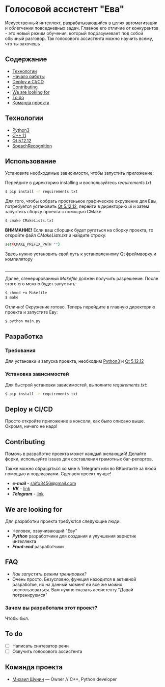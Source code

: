 # Голосовой ассистент "Ева"
Искусственный интеллект, разрабатывающийся в целях автоматизации и облегчении повседневных задач. Главное его отличие от конкурентов - это новый режим обучения, который подразумевает под собой обычный разговор. Так голосового ассистента можно научить всему, что ты захочешь

## Содержание
- [Технологии](#технологии)
- [Начало работы](#начало-работы)
- [Deploy и CI/CD](#deploy-и-ci/cd)
- [Contributing](#contributing)
- [We are looking for](#we-are-looking-for)
- [To do](#to-do)
- [Команда проекта](#команда-проекта)

## Технологии
- [Python3](https://www.python.org/downloads/release/python-3100/)
- [C++ 11](https://en.cppreference.com/w/cpp/17)
- [Qt 5.12.12](https://www.qt.io/offline-installers)
- [SpeachRecognition](https://pypi.org/project/SpeechRecognition/)

## Использование

Установите необходимые зависимости, чтобы запустить приложение:

Перейдите в директорию installing и воспользуйтесь _requirements.txt_
```sh
$ pip install -r requirements.txt
```

Для того, чтобы собрать простенькое графическое окружение для Евы, потребуется установить [Qt 5.12.12](https://www.qt.io/offline-installers), перейти в директорию _ui_ и затем запустить сборку проекта с помощью CMake:
```sh
$ cmake CMakeLists.txt
```
**ВНИМАНИЕ!** Если ваш сборщик будет ругаться на сборку проекта, то откройте файл _CMakeLists.txt_ и найдите строку:
```sh
set(CMAKE_PREFIX_PATH "")
```
Здесь нужно установить свой путь к установленному Qt фреймворку и компилятору
<br><br><hr>

Далее, сгенерированный _Makefile_ должен получить разрешение. После этого его можно будет запустить:
```sh
$ chmod +x Makefile
$ make
```

Отлично! Окружение готово. Теперь перейдите в главную директорию проекта и запустите Еву:
```sh
$ python main.py
```

## Разработка

### Требования
Для установки и запуска проекта, необходим [Python3](https://www.python.org/downloads/release/python-3100/) и [Qt 5.12.12](https://www.qt.io/offline-installers)

### Установка зависимостей
Для быстрой установки зависимостей, выполните _requirements.txt_:
```sh
$ pip install -r requirements.txt
```

## Deploy и CI/CD
Просто откройте приложение в консоли, как было описано выше. Окромя, ничего не надо!

## Contributing
Помочь в разработке проекта может каждый желающий! Делайте форки, используйте issues для составления грамотных баг-репортов.

Также можно обращаться ко мне в Telegram или во ВКонтакте за люой помощью и подсказками. Сделаем проект лучше!

- **_e-mail_** - shifo3456@gmail.com
- **_VK_** - [link](https://vk.com/logbaby)
- **_Telegram_** - [link](https://t.me/logbaby)

## We are looking for
Для разработки проекта требуются следующие люди:
- Человек, озвучивающий "Еву"
- **_Python_** разработчики для создания и улучшения эвристик интеллекта
- **_Front-end_** разработчики

## FAQ 
- _Как запустить режим тренировки?_
- Очень просто. Безусловно, функция находится в активной разработке, но на данный момент ей всё же можно воспользоваться. Вам нужно сказать ассистенту "Давай потренируемся"

### Зачем вы разработали этот проект?
Чтобы был.

## To do
- [ ] Написать синтезатор речи
- [ ] Озвучить голосового ассистента

## Команда проекта

- [Михаил Шунин](https://t.me/logbaby) — Owner // C++, Python developer 